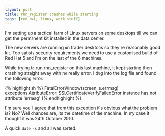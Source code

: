 ```yaml
---
layout: post
title: rhn_register crashes while starting
tags: [red hat, linux, work stuff]
---
```


I'm setting up a tactical farm of Linux servers on some desktops till we can get the permanent kit installed in the data center.

The new servers are running on trader desktops so they're reasonably good kit. Too satisfy security requirements we need to use a customised build of Red Hat 5 and I'm on the last of the 6 machines.

While trying to run rhn_register on this last machine, it kept starting then crashing straight away with no really error. I dug into the log file and found the following error.

{% highlight sh %}
FatalErrorWindow(screen, e.errmsg)
exceptions.AttributeError: SSLCertificateVerifyFailedError instance has not attribute 'errmsg'
{% endhighlight %}

I'm sure you'll agree that from this exception it's obvious what the problem is? No? Well chances are, its the datetime of the machine. In my case it thought it was 24th October 2010.

A quick `date -s` and all was sorted.
